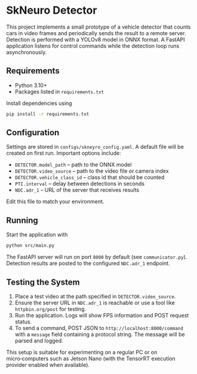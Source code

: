 # SkNeuro Detector

This project implements a small prototype of a vehicle detector that counts cars in video frames and periodically sends the result to a remote server. Detection is performed with a YOLOv8 model in ONNX format. A FastAPI application listens for control commands while the detection loop runs asynchronously.

## Requirements

- Python 3.10+
- Packages listed in `requirements.txt`

Install dependencies using

```bash
pip install -r requirements.txt
```

## Configuration

Settings are stored in `configs/skneyro_config.yaml`. A default file will be created on first run. Important options include:

- `DETECTOR.model_path` – path to the ONNX model
- `DETECTOR.video_source` – path to the video file or camera index
- `DETECTOR.vehicle_class_id` – class id that should be counted
- `PTI.interval` – delay between detections in seconds
- `NDC.adr_1` – URL of the server that receives results

Edit this file to match your environment.

## Running

Start the application with

```bash
python src/main.py
```

The FastAPI server will run on port `8000` by default (see `communicator.py`).
Detection results are posted to the configured `NDC.adr_1` endpoint.

## Testing the System

1. Place a test video at the path specified in `DETECTOR.video_source`.
2. Ensure the server URL in `NDC.adr_1` is reachable or use a tool like `httpbin.org/post` for testing.
3. Run the application. Logs will show FPS information and POST request status.
4. To send a command, POST JSON to `http://localhost:8000/command` with a `message` field containing a protocol string. The message will be parsed and logged.

This setup is suitable for experimenting on a regular PC or on micro‑computers such as Jetson Nano (with the TensorRT execution provider enabled when available).

